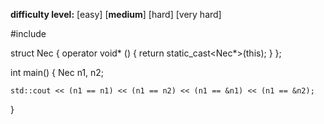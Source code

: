 **difficulty level:** [easy] [**medium**] [hard] [very hard]

#include <iostream>

struct Nec {
	operator void* ()
	{
		return static_cast<Nec*>(this);
	}
};

int main()
{
	Nec n1, n2;

	std::cout << (n1 == n1) << (n1 == n2) << (n1 == &n1) << (n1 == &n2);
}

